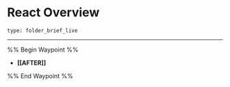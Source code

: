 # React Overview
 
```ccard
type: folder_brief_live
```
 
---

%% Begin Waypoint %%
- **[[AFTER]]**

%% End Waypoint %%